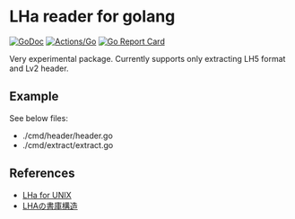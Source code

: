 # LHa reader for golang

[![GoDoc](https://godoc.org/github.com/koron-go/lha?status.svg)](https://godoc.org/github.com/koron-go/lha)
[![Actions/Go](https://github.com/koron-go/lha/workflows/Go/badge.svg)](https://github.com/koron-go/lha/actions?query=workflow%3AGo)
[![Go Report Card](https://goreportcard.com/badge/github.com/koron-go/lha)](https://goreportcard.com/report/github.com/koron-go/lha)

Very experimental package.
Currently supports only extracting LH5 format and Lv2 header.

## Example

See below files:

*   ./cmd/header/header.go
*   ./cmd/extract/extract.go

## References

*   [LHa for UNIX](https://github.com/jca02266/lha)
*   [LHAの書庫構造](http://www2m.biglobe.ne.jp/~dolphin/lha/lha-header.htm)
